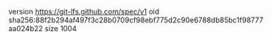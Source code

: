 version https://git-lfs.github.com/spec/v1
oid sha256:88f2b294af497f3c28b0709cf98ebf775d2c90e6788db85bc1f98777aa024b22
size 1004
